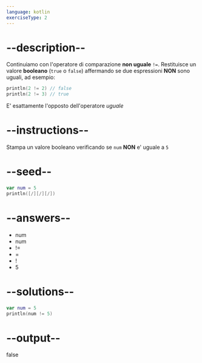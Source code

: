 ```yaml
---
language: kotlin
exerciseType: 2
---
```


# --description--

Continuiamo con l'operatore di comparazione **non uguale** `!=`.
Restituisce un valore **booleano** (`true` o `false`) affermando se due espressioni **NON** sono uguali, ad esempio:
```kotlin
println(2 != 2) // false
println(2 != 3) // true
```
E' esattamente l'opposto dell'operatore *uguale*

# --instructions--

Stampa un valore booleano verificando se `num` **NON** e' uguale a `5`

# --seed--

```kotlin
var num = 5
println([/][/][/])
```

# --answers--

- num 
- num 
- != 
- = 
- ! 
- 5

# --solutions--

```kotlin
var num = 5
println(num != 5)
```

# --output--

false
